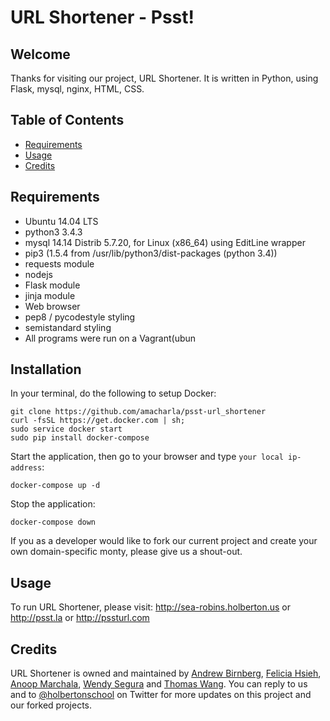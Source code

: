 # URL Shortener - Psst!

## Welcome
Thanks for visiting our project, URL Shortener. It is written in Python, using Flask, mysql, nginx, HTML, CSS.

## Table of Contents
* [Requirements](#requirements)
* [Usage](#usage)
* [Credits](#credits)

## Requirements
* Ubuntu 14.04 LTS
* python3 3.4.3
* mysql 14.14 Distrib 5.7.20, for Linux (x86_64) using  EditLine wrapper
* pip3 (1.5.4 from /usr/lib/python3/dist-packages (python 3.4))
* requests module
* nodejs
* Flask module
* jinja module
* Web browser
* pep8 / pycodestyle styling
* semistandard styling
* All programs were run on a Vagrant(ubun

## Installation
In your terminal, do the following to setup Docker:
```
git clone https://github.com/amacharla/psst-url_shortener
curl -fsSL https://get.docker.com | sh;
sudo service docker start
sudo pip install docker-compose
```
Start the application, then go to your browser and type `your local ip-address`:
```
docker-compose up -d
```
Stop the application:
```
docker-compose down
```

If you as a developer would like to fork our current project and create your own domain-specific monty, please give us a shout-out.

## Usage

To run URL Shortener, please visit:
http://sea-robins.holberton.us or
http://psst.la or
http://pssturl.com

## Credits
URL Shortener is owned and maintained by [Andrew Birnberg](http://github.com/birnbera), [Felicia Hsieh](http://github.com/feliciahsieh), [Anoop Marchala](http://github.com/amacharla), [Wendy Segura](http://github.com/wendysegura) and [Thomas Wang](http://github.com/thomaspwang). You can reply to us and to [@holbertonschool](https://twitter.com/holbertonschool) on Twitter for more updates on this project and our forked projects.
